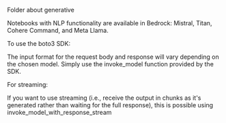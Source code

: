 
Folder about generative

Notebooks with NLP functionality are available in Bedrock: Mistral, Titan, Cohere Command, and Meta Llama.

To use the boto3 SDK:

The input format for the request body and response will vary depending on the chosen model.
Simply use the invoke_model function provided by the SDK.

For streaming:

If you want to use streaming (i.e., receive the output in chunks as it's generated rather than waiting for the full response), this is possible using invoke_model_with_response_stream
